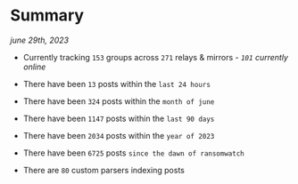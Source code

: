 
# Summary
_june 29th, 2023_

- Currently tracking `153` groups across `271` relays & mirrors - _`101` currently online_

- There have been `13` posts within the `last 24 hours`

- There have been `324` posts within the `month of june`

- There have been `1147` posts within the `last 90 days`

- There have been `2034` posts within the `year of 2023`

- There have been `6725` posts `since the dawn of ransomwatch`

- There are `80` custom parsers indexing posts
